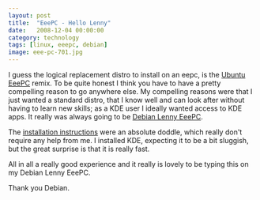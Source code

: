 ```yaml
---
layout: post
title:  "EeePC - Hello Lenny"
date:   2008-12-04 00:00:00
category: technology
tags: [linux, eeepc, debian]
image: eee-pc-701.jpg
---
```


I guess the logical replacement distro to install on an eepc, is the [Ubuntu EeePC](http://www.ubuntu-eee.com/) remix.  To be quite honest I think you have to have a pretty compelling reason to go anywhere else.  My compelling reasons were that I just wanted a standard distro, that I know well and can look after without having to learn new skills; as a KDE user I ideally wanted access to KDE apps.  It really was always going to be [Debian Lenny EeePC](http://wiki.debian.org/DebianEeePC).

<!--more-->

The [installation instructions](http://wiki.debian.org/DebianEeePC/HowTo/Install) were an absolute doddle, which really don't require any help from me.  I installed KDE, expecting it to be a bit sluggish, but the great surprise is that it is really fast.

All in all a really good experience and it really is lovely to be typing this on my Debian Lenny EeePC.

Thank you Debian.
